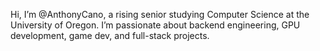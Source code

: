 Hi, I’m @AnthonyCano, a rising senior studying Computer Science at the University of Oregon. I’m passionate about backend engineering, GPU development, game dev, and full-stack projects. 
<!---
AnthonyCano/AnthonyCano is a ✨ special ✨ repository because its `README.md` (this file) appears on your GitHub profile.
You can click the Preview link to take a look at your changes.
--->
